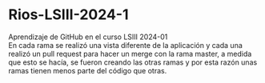 # Rios-LSIII-2024-1

Aprendizaje de GitHub en el curso LSIII 2024-01   
En cada rama se realizó una vista diferente de la aplicación y cada una realizó un pull request para hacer un merge con la rama master, a medida que esto se hacía, se fueron creando las otras ramas y por esta razón unas ramas tienen menos parte del código que otras.